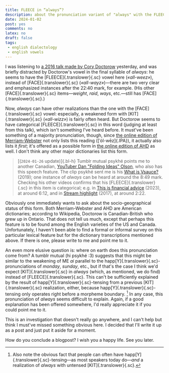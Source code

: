 ```yaml
---
title: FLEECE in “always”?
description: about the pronunciation variant of "always" with the FLEECE vowel in the second syllable
date: 2024-01-02
post: yes
comments: no
latex: no
draft: false
tags: 
 - english dialectology
 - english vowels
---
```


I was listening to [a 2016 talk made by Cory Doctorow](https://boingboing.net/2016/06/24/how-to-protect-the-future-web.html) yesterday, and was briefly distracted by Doctorow's vowel in the final syllable of *always*: he seems to have the [FLEECE]{.translower}{.sc} vowel here (*«all-weez»*), instead of [FACE]{.translower}{.sc} (*«all-wayz»*)—there are two very clear and emphasized instances after the 22:40 mark, for example. (His other [FACE]{.translower}{.sc} items—*weight*, *raid*, *ways*, etc.—still has [FACE]{.translower}{.sc}.) 

Now, *always* can have other realizations than the one with the [FACE]{.translower}{.sc} vowel: especially, a weakened form with [KIT]{.translower}{.sc} (*«all-wizz»*) is fairly often heard. But Doctorow seems to have categorical [FLEECE]{.translower}{.sc} in this word (judging at least from this talk), which isn't something I've heard before. It must've been something of a majority pronunciation, though, since [the online edition of Merriam-Webster](https://www.merriam-webster.com/dictionary/always) not only lists this reading ([ˈȯl-wēz]{.IPA}), it actually also lists it *first*; it's offered as a possible form in [the online edition of AHD](https://www.ahdictionary.com/word/search.html?q=always) as well. I don't think any other major dictionaries list this form.

> [(<code style="font-style:normal;">2024-01-26</code> update)]{.bl-h} Tumblr mutual psykhé points me to another Canadian, [YouTuber Dan "Folding Ideas" Olson](https://www.youtube.com/@FoldingIdeas), who also has this speech feature. The clip psykhé sent me is his [What is Vsauce?](https://www.youtube.com/watch?v=fKmkI0xzvHc&t=529s) (2019); one instance of *always* can be heard at around the 8:49 mark. Checking his other videos confirms that his [FLEECE]{.translower}{.sc} in this item is categorical; e.g. in [This is financial advice](https://www.youtube.com/watch?v=5pYeoZaoWrA&t=372s) (2023), at around 6:12, and in [Stream highlight](https://www.youtube.com/watch?v=i9RbIqAuGYI&t=142s) (2017), at around 2:22.

Obviously one immediately wants to ask about the socio-geographical status of this form. Both Merriam-Webster and AHD are American dictionaries; according to Wikipedia, Doctorow is Canadian-British who grew up in Ontario. That does not tell us much, except that perhaps this feature is to be found among the English varieties of the US and Canada. Unfortunately, I haven't been able to find a formal or informal survey on this particular lexical feature but for the dictionary transcriptions mentioned above. If there is one, please write to me and point me to it.

An even more elusive question is: where on earth does this pronunciation come from? A tumblr mutual (hi psykhé :3) suggests that this might be similar to the weakening of ME *ai* parallel to the happ[Y]{.translower}{.sc}-pronunciations of *monday*, *sunday*, etc., but if that's the case I think we'd expect [KIT]{.translower}{.sc} in *always* (which, as mentioned, we do find) instead of [FLEECE]{.translower}{.sc}. This can't be sufficiently explained by the result of happ[Y]{.translower}{.sc}-tensing from a previous [KIT]{.translower}{.sc} realization, either, because happ[Y]{.translower}{.sc}-tensing only operates right before a morpheme boundary. [^1] In any case, this pronunciation of *always* seems difficult to explain. Again, if a good explanation has been offered somewhere, I'd really appreciate it if you could point me to it. 

This is an investigation that doesn't really go anywhere, and I can't help but think I must've missed something obvious here. I decided that I'll write it up as a post and just put it aside for a moment. 

How do you conclude a blogpost? I wish you a happy life. See you later.

[^1]: Also note the obvious fact that people can often have happ[Y]{.translower}{.sc}-tensing&mdash;as most speakers today do&mdash;*and* a realization of *always* with untensed [KIT]{.translower}{.sc}.